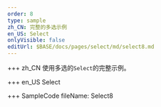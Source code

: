```yaml
--- 
order: 8
type: sample
zh_CN: 完整的多选示例
en_US: Select
onlyVisible: false
editUrl: $BASE/docs/pages/select/md/select8.md
---
```


+++ zh_CN
使用多选的<Code>Select</Code>的完整示例。

+++ en_US
Select

+++ SampleCode
fileName: Select8
